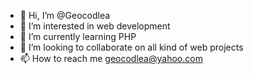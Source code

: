 - 👋 Hi, I’m @Geocodlea
- 👀 I’m interested in web development
- 🌱 I’m currently learning PHP
- 💞️ I’m looking to collaborate on all kind of web projects
- 📫 How to reach me geocodlea@yahoo.com

<!---
Geocodlea/Geocodlea is a ✨ special ✨ repository because its `README.md` (this file) appears on your GitHub profile.
You can click the Preview link to take a look at your changes.
--->
